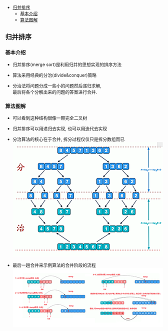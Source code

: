 <!-- TOC -->

- [归并排序](#归并排序)
    - [基本介绍](#基本介绍)
    - [算法图解](#算法图解)

<!-- /TOC -->

## 归并排序
### 基本介绍
- 归并排序(merge sort)是利用归并的思想实现的排序方法

- 算法采用经典的分治(divide&conquer)策略

- 分治法将问题分成一些小的问题然后递归求解,   
  最后将各个分解出来的问题的答案进行合并.

### 算法图解
- 可以看到这种结构很像一颗完全二叉树
- 归并排序可以用递归去实现, 也可以用迭代去实现
- 分治算法的核心在于合并, 拆分过程仅仅只是拆分数组而已
![dnq1](../99.images/2020-05-19-10-59-05.png)

- 最后一趟合并来示例算法的合并阶段的流程
![dnq2](../99.images/2020-05-19-11-44-55.png)